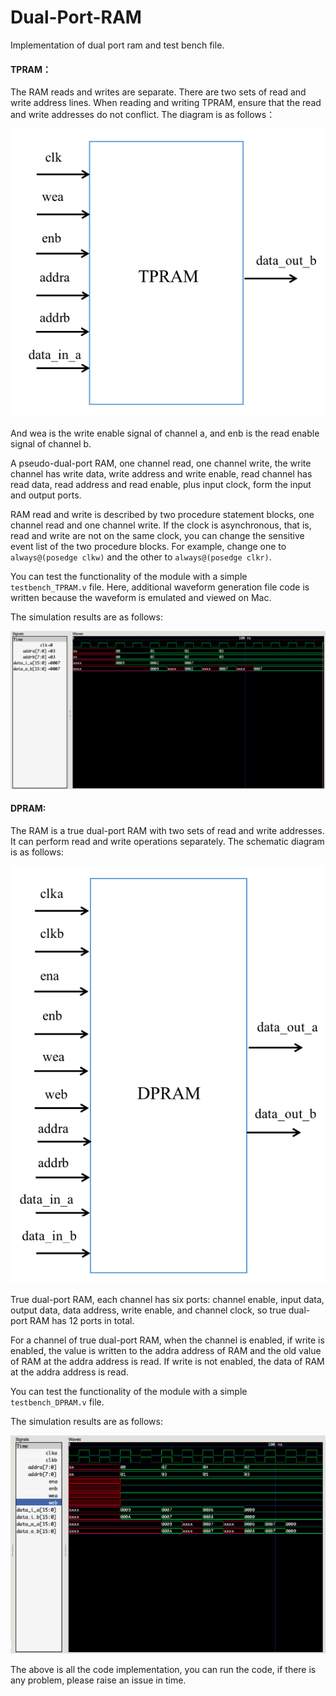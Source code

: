 # Dual-Port-RAM
Implementation of dual port ram and test bench file.

#### TPRAM：

The RAM reads and writes are separate. There are two sets of read and write address lines. When reading and writing TPRAM, ensure that the read and write addresses do not conflict. The diagram is as follows：

<img src="img/1.png" alt="1"  />

And wea is the write enable signal of channel a, and enb is the read enable signal of channel b.

A pseudo-dual-port RAM, one channel read, one channel write, the write channel has write data, write address and write enable, read channel has read data, read address and read enable, plus input clock, form the input and output ports.

RAM read and write is described by two procedure statement blocks, one channel read and one channel write. If the clock is asynchronous, that is, read and write are not on the same clock, you can change the sensitive event list of the two procedure blocks. For example, change one to `always@(posedge clkw)` and the other to `always@(posedge clkr)`.

You can test the functionality of the module with a simple `testbench_TPRAM.v` file. Here, additional waveform generation file code is written because the waveform is emulated and viewed on Mac.

The simulation results are as follows:

<img src="img/3.png" alt="1"  />

#### DPRAM:

The RAM is a true dual-port RAM with two sets of read and write addresses. It can perform read and write operations separately. The schematic diagram is as follows:

<img src="img/2.png" alt="1"  />

True dual-port RAM, each channel has six ports: channel enable, input data, output data, data address, write enable, and channel clock, so true dual-port RAM has 12 ports in total.

For a channel of true dual-port RAM, when the channel is enabled, if write is enabled, the value is written to the addra address of RAM and the old value of RAM at the addra address is read. If write is not enabled, the data of RAM at the addra address is read.

You can test the functionality of the module with a simple `testbench_DPRAM.v` file. 

The simulation results are as follows:

<img src="img/4.png" alt="1"  />

The above is all the code implementation, you can run the code, if there is any problem, please raise an issue in time.
